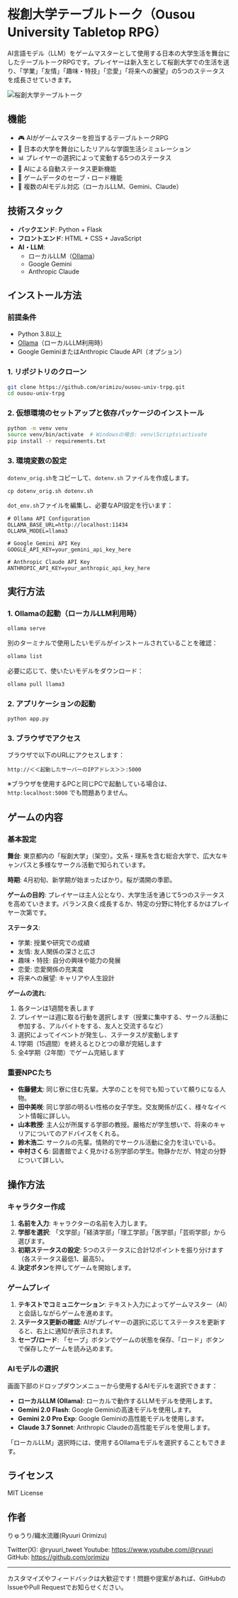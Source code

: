 # 桜創大学テーブルトーク（Ousou University Tabletop RPG）

AI言語モデル（LLM）をゲームマスターとして使用する日本の大学生活を舞台にしたテーブルトークRPGです。プレイヤーは新入生として桜創大学での生活を送り、「学業」「友情」「趣味・特技」「恋愛」「将来への展望」の5つのステータスを成長させていきます。

![桜創大学テーブルトーク](https://github.com/orimizu/ousou-univ-trpg/blob/main/img/OusouUniversityTRPG.jpg)

## 機能

- 🎮 AIがゲームマスターを担当するテーブルトークRPG
- 🏫 日本の大学を舞台にしたリアルな学園生活シミュレーション
- 📊 プレイヤーの選択によって変動する5つのステータス
- 🔄 AIによる自動ステータス更新機能
- 💾 ゲームデータのセーブ・ロード機能
- 🤖 複数のAIモデル対応（ローカルLLM、Gemini、Claude）

## 技術スタック

- **バックエンド**: Python + Flask
- **フロントエンド**: HTML + CSS + JavaScript
- **AI・LLM**: 
  - ローカルLLM（[Ollama](https://ollama.ai/)）
  - Google Gemini
  - Anthropic Claude

## インストール方法

### 前提条件

- Python 3.8以上
- [Ollama](https://ollama.ai/)（ローカルLLM利用時）
- Google GeminiまたはAnthropic Claude API（オプション）

### 1. リポジトリのクローン

```bash
git clone https://github.com/orimizu/ousou-univ-trpg.git
cd ousou-univ-trpg
```

### 2. 仮想環境のセットアップと依存パッケージのインストール

```bash
python -m venv venv
source venv/bin/activate  # Windowsの場合: venv\Scripts\activate
pip install -r requirements.txt
```

### 3. 環境変数の設定

`dotenv_orig.sh`をコピーして、`dotenv.sh` ファイルを作成します。

```
cp dotenv_orig.sh dotenv.sh
```

`dot_env.sh`ファイルを編集し、必要なAPI設定を行います：

```
# Ollama API Configuration
OLLAMA_BASE_URL=http://localhost:11434
OLLAMA_MODEL=llama3

# Google Gemini API Key
GOOGLE_API_KEY=your_gemini_api_key_here

# Anthropic Claude API Key
ANTHROPIC_API_KEY=your_anthropic_api_key_here
```

## 実行方法

### 1. Ollamaの起動（ローカルLLM利用時）

```bash
ollama serve
```

別のターミナルで使用したいモデルがインストールされていることを確認：

```bash
ollama list
```

必要に応じて、使いたいモデルをダウンロード：

```bash
ollama pull llama3
```

### 2. アプリケーションの起動

```bash
python app.py
```

### 3. ブラウザでアクセス

ブラウザで以下のURLにアクセスします：

```
http://＜＜起動したサーバーのIPアドレス＞＞:5000
```

※ブラウザを使用するPCと同じPCで起動している場合は、`http:localhost:5000` でも問題ありません。

## ゲームの内容

### 基本設定

**舞台**: 東京都内の「桜創大学」（架空）。文系・理系を含む総合大学で、広大なキャンパスと多様なサークル活動で知られています。

**時期**: 4月初旬、新学期が始まったばかり。桜が満開の季節。

**ゲームの目的**: プレイヤーは主人公となり、大学生活を通じて5つのステータスを高めていきます。バランス良く成長するか、特定の分野に特化するかはプレイヤー次第です。

**ステータス**:
- 学業: 授業や研究での成績
- 友情: 友人関係の深さと広さ
- 趣味・特技: 自分の興味や能力の発展
- 恋愛: 恋愛関係の充実度
- 将来への展望: キャリアや人生設計

**ゲームの流れ**: 
1. 各ターンは1週間を表します
2. プレイヤーは週に取る行動を選択します（授業に集中する、サークル活動に参加する、アルバイトをする、友人と交流するなど）
3. 選択によってイベントが発生し、ステータスが変動します
4. 1学期（15週間）を終えるとひとつの章が完結します
5. 全4学期（2年間）でゲーム完結します

### 重要NPCたち

- **佐藤健太**: 同じ寮に住む先輩。大学のことを何でも知っていて頼りになる人物。
- **田中美咲**: 同じ学部の明るい性格の女子学生。交友関係が広く、様々なイベント情報に詳しい。
- **山本教授**: 主人公が所属する学部の教授。厳格だが学生想いで、将来のキャリアについてのアドバイスをくれる。
- **鈴木浩二**: サークルの先輩。情熱的でサークル活動に全力を注いでいる。
- **中村さくら**: 図書館でよく見かける別学部の学生。物静かだが、特定の分野について詳しい。

## 操作方法

### キャラクター作成

1. **名前を入力**: キャラクターの名前を入力します。
2. **学部を選択**: 「文学部」「経済学部」「理工学部」「医学部」「芸術学部」から選びます。
3. **初期ステータスの設定**: 5つのステータスに合計12ポイントを振り分けます（各ステータス最低1、最高5）。
4. **決定ボタン**を押してゲームを開始します。

### ゲームプレイ

1. **テキストでコミュニケーション**: テキスト入力によってゲームマスター（AI）と会話しながらゲームを進めます。
2. **ステータス更新の確認**: AIがプレイヤーの選択に応じてステータスを更新すると、右上に通知が表示されます。
3. **セーブ/ロード**: 「セーブ」ボタンでゲームの状態を保存、「ロード」ボタンで保存したゲームを読み込めます。

### AIモデルの選択

画面下部のドロップダウンメニューから使用するAIモデルを選択できます：

- **ローカルLLM (Ollama)**: ローカルで動作するLLMモデルを使用します。
- **Gemini 2.0 Flash**: Google Geminiの高速モデルを使用します。
- **Gemini 2.0 Pro Exp**: Google Geminiの高性能モデルを使用します。
- **Claude 3.7 Sonnet**: Anthropic Claudeの高性能モデルを使用します。

「ローカルLLM」選択時には、使用するOllamaモデルを選択することもできます。

## ライセンス

MIT License

## 作者

りゅうり/織水流離(Ryuuri Orimizu)

Twitter(X): @ryuuri_tweet
Youtube: https://www.youtube.com/@ryuuri
GitHub: https://github.com/orimizu

---

カスタマイズやフィードバックは大歓迎です！問題や提案があれば、GitHubのIssueやPull Requestでお知らせください。
